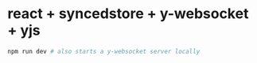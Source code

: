 # react + syncedstore + y-websocket + yjs

```sh
npm run dev # also starts a y-websocket server locally
```
